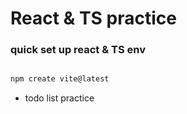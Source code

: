 # React & TS practice

### quick set up react & TS env

```js

npm create vite@latest

```
* todo list practice